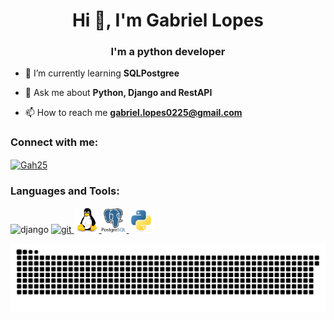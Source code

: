 <h1 align="center">Hi 👋, I'm Gabriel Lopes</h1>
<h3 align="center">I'm a python developer</h3>

- 🌱 I’m currently learning **SQLPostgree**

- 💬 Ask me about **Python, Django and RestAPI**

- 📫 How to reach me **gabriel.lopes0225@gmail.com**


<h3 align="left">Connect with me:</h3>
<p align="left">
<a href="https://www.linkedin.com/in/gabriel-lopes-816652207/" target="blank"><img align="center" src="https://raw.githubusercontent.com/rahuldkjain/github-profile-readme-generator/master/src/images/icons/Social/linked-in-alt.svg" alt="Gah25" height="30" width="40" /></a>
</p>

<h3 align="left">Languages and Tools:</h3>
<p href="https://www.djangoproject.com/" target="_blank" rel="noreferrer"> <img src="https://cdn.worldvectorlogo.com/logos/django.svg" alt="django" width="40" height="40"/> </a> <a href="https://git-scm.com/" target="_blank" rel="noreferrer"> <img src="https://www.vectorlogo.zone/logos/git-scm/git-scm-icon.svg" alt="git" width="40" height="40"/> <a href="https://www.linux.org/" target="_blank" rel="noreferrer"> <img src="https://raw.githubusercontent.com/devicons/devicon/master/icons/linux/linux-original.svg" alt="linux" width="40" height="40"/> <a href="https://www.postgresql.org" target="_blank" rel="noreferrer"> <img src="https://raw.githubusercontent.com/devicons/devicon/master/icons/postgresql/postgresql-original-wordmark.svg" alt="postgresql" width="40" height="40"/> </a> <a href="https://www.python.org" target="_blank" rel="noreferrer"> <img src="https://raw.githubusercontent.com/devicons/devicon/master/icons/python/python-original.svg" alt="python" width="40" height="40"/> </p>
  
<div align="center"> 
 
  ![Snake animation](https://github.com/brunodivino/brunodivino/blob/output/github-contribution-grid-snake.svg)
 
</div>

